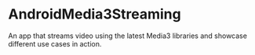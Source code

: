 # AndroidMedia3Streaming
An app that streams video using the latest Media3 libraries and showcase different use cases in action.
